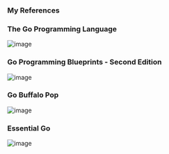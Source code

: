 ### My References 

### The Go Programming Language
![image](https://user-images.githubusercontent.com/71112317/113577860-85bb5c80-9654-11eb-844e-382743da2850.png)

### Go Programming Blueprints - Second Edition
![image](https://user-images.githubusercontent.com/71112317/113577930-a4b9ee80-9654-11eb-83d9-07583ff44ed5.png)

### Go Buffalo Pop
![image](https://user-images.githubusercontent.com/71112317/113578106-de8af500-9654-11eb-809c-a0ef8fc9e275.png)

### Essential Go 
![image](https://user-images.githubusercontent.com/71112317/113657529-b9d46300-96d0-11eb-87b7-23c0d29cf113.png)
